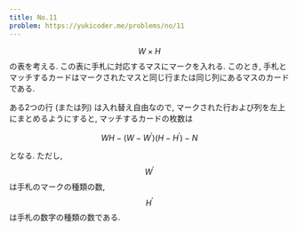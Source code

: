 ```yaml
---
title: No.11
problem: https://yukicoder.me/problems/no/11
---
```

$$ W \times H $$ の表を考える. この表に手札に対応するマスにマークを入れる. このとき, 手札とマッチするカードはマークされたマスと同じ行または同じ列にあるマスのカードである.

ある2つの行 (または列) は入れ替え自由なので, マークされた行および列を左上にまとめるようにすると, マッチするカードの枚数は

$$
WH - (W-W^{\prime})(H-H^{\prime}) - N
$$

となる. ただし, $$ W^{\prime} $$ は手札のマークの種類の数, $$ H^{\prime} $$ は手札の数字の種類の数である.
